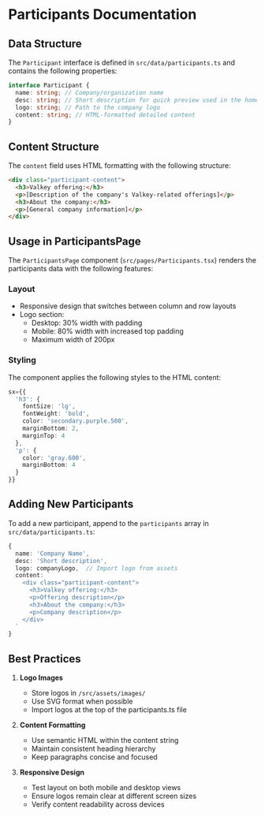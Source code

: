 # Participants Documentation

## Data Structure

The `Participant` interface is defined in `src/data/participants.ts` and contains the following properties:

```typescript
interface Participant {
  name: string; // Company/organization name
  desc: string; // Short description for quick preview used in the homepage
  logo: string; // Path to the company logo
  content: string; // HTML-formatted detailed content
}
```

## Content Structure

The `content` field uses HTML formatting with the following structure:

```html
<div class="participant-content">
  <h3>Valkey offering:</h3>
  <p>[Description of the company's Valkey-related offerings]</p>
  <h3>About the company:</h3>
  <p>[General company information]</p>
</div>
```

## Usage in ParticipantsPage

The `ParticipantsPage` component (`src/pages/Participants.tsx`) renders the participants data with the following features:

### Layout

- Responsive design that switches between column and row layouts
- Logo section:
  - Desktop: 30% width with padding
  - Mobile: 80% width with increased top padding
  - Maximum width of 200px

### Styling

The component applies the following styles to the HTML content:

```typescript
sx={{
  'h3': {
    fontSize: 'lg',
    fontWeight: 'bold',
    color: 'secondary.purple.500',
    marginBottom: 2,
    marginTop: 4
  },
  'p': {
    color: 'gray.600',
    marginBottom: 4
  }
}}
```

## Adding New Participants

To add a new participant, append to the `participants` array in `src/data/participants.ts`:

```typescript
{
  name: 'Company Name',
  desc: 'Short description',
  logo: companyLogo,  // Import logo from assets
  content: `
    <div class="participant-content">
      <h3>Valkey offering:</h3>
      <p>Offering description</p>
      <h3>About the company:</h3>
      <p>Company description</p>
    </div>
  `
}
```

## Best Practices

1. **Logo Images**

   - Store logos in `/src/assets/images/`
   - Use SVG format when possible
   - Import logos at the top of the participants.ts file

2. **Content Formatting**

   - Use semantic HTML within the content string
   - Maintain consistent heading hierarchy
   - Keep paragraphs concise and focused

3. **Responsive Design**
   - Test layout on both mobile and desktop views
   - Ensure logos remain clear at different screen sizes
   - Verify content readability across devices
